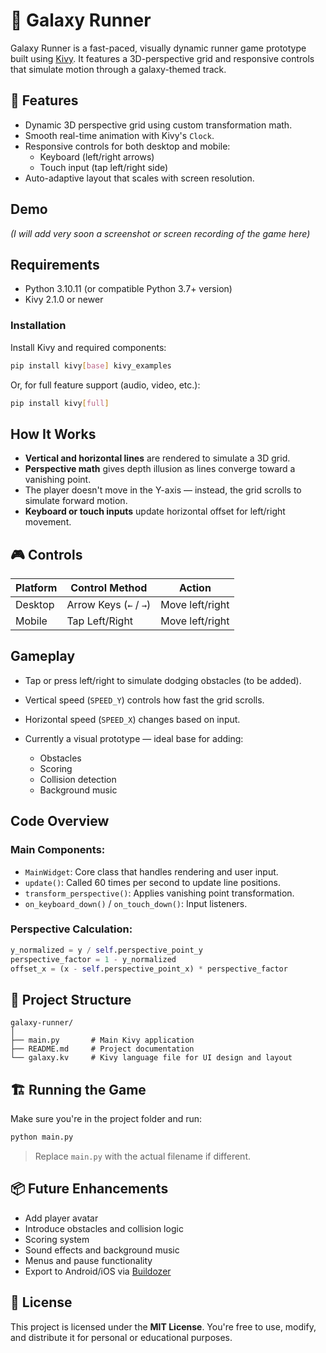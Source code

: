
# 🌌 Galaxy Runner

Galaxy Runner is a fast-paced, visually dynamic runner game prototype built using [Kivy](https://kivy.org/). It features a 3D-perspective grid and responsive controls that simulate motion through a galaxy-themed track.

## 🚀 Features

- Dynamic 3D perspective grid using custom transformation math.
- Smooth real-time animation with Kivy's `Clock`.
- Responsive controls for both desktop and mobile:
  - Keyboard (left/right arrows)
  - Touch input (tap left/right side)
- Auto-adaptive layout that scales with screen resolution.

## Demo

*(I will add very soon a screenshot or screen recording of the game here)*

## Requirements

- Python 3.10.11 (or compatible Python 3.7+ version)
- Kivy 2.1.0 or newer

### Installation

Install Kivy and required components:

```bash
pip install kivy[base] kivy_examples
````

Or, for full feature support (audio, video, etc.):

```bash
pip install kivy[full]
```

## How It Works

* **Vertical and horizontal lines** are rendered to simulate a 3D grid.
* **Perspective math** gives depth illusion as lines converge toward a vanishing point.
* The player doesn't move in the Y-axis — instead, the grid scrolls to simulate forward motion.
* **Keyboard or touch inputs** update horizontal offset for left/right movement.

## 🎮 Controls

| Platform | Control Method         | Action          |
| -------- | ---------------------- | --------------- |
| Desktop  | Arrow Keys (`←` / `→`) | Move left/right |
| Mobile   | Tap Left/Right         | Move left/right |

## Gameplay

* Tap or press left/right to simulate dodging obstacles (to be added).
* Vertical speed (`SPEED_Y`) controls how fast the grid scrolls.
* Horizontal speed (`SPEED_X`) changes based on input.
* Currently a visual prototype — ideal base for adding:

  * Obstacles
  * Scoring
  * Collision detection
  * Background music

## Code Overview

### Main Components:

* `MainWidget`: Core class that handles rendering and user input.
* `update()`: Called 60 times per second to update line positions.
* `transform_perspective()`: Applies vanishing point transformation.
* `on_keyboard_down()` / `on_touch_down()`: Input listeners.

### Perspective Calculation:

```python
y_normalized = y / self.perspective_point_y
perspective_factor = 1 - y_normalized
offset_x = (x - self.perspective_point_x) * perspective_factor
```

## 📁 Project Structure

```
galaxy-runner/
│
├── main.py       # Main Kivy application
├── README.md     # Project documentation
└── galaxy.kv     # Kivy language file for UI design and layout
```

## 🏗️ Running the Game

Make sure you're in the project folder and run:

```bash
python main.py
```

> Replace `main.py` with the actual filename if different.

## 📦 Future Enhancements

* Add player avatar
* Introduce obstacles and collision logic
* Scoring system
* Sound effects and background music
* Menus and pause functionality
* Export to Android/iOS via [Buildozer](https://buildozer.readthedocs.io/en/latest/)

## 📄 License

This project is licensed under the **MIT License**.
You're free to use, modify, and distribute it for personal or educational purposes.




